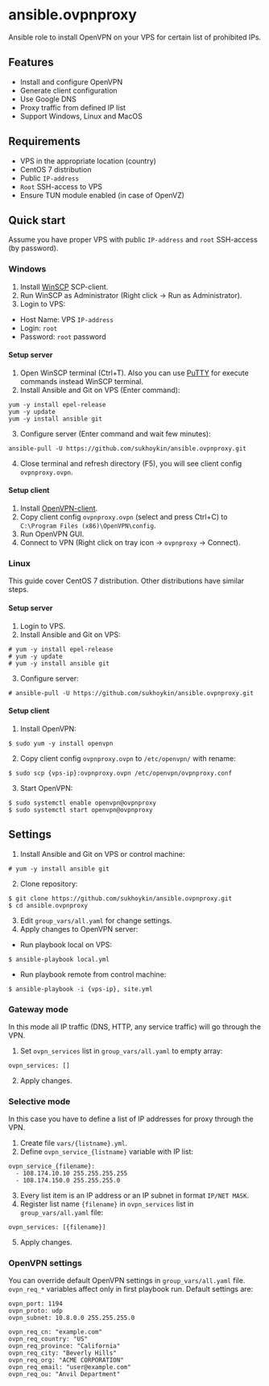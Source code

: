 # ansible.ovpnproxy
Ansible role to install OpenVPN on your VPS for certain list of prohibited IPs.

## Features
* Install and configure OpenVPN
* Generate client configuration
* Use Google DNS
* Proxy traffic from defined IP list
* Support Windows, Linux and MacOS

## Requirements
* VPS in the appropriate location (country)
* CentOS 7 distribution
* Public `IP-address`
* `Root` SSH-access to VPS
* Ensure TUN module enabled (in case of OpenVZ)

## Quick start
Assume you have proper VPS with public `IP-address` and `root` SSH-access (by password).

### Windows
1. Install [WinSCP](https://winscp.net/eng/download.php) SCP-client.
2. Run WinSCP as Administrator (Right click -> Run as Administrator).
3. Login to VPS:
* Host Name: VPS `IP-address`
* Login: `root`
* Password: `root` password

#### Setup server
1. Open WinSCP terminal (Ctrl+T). Also you can use [PuTTY](https://www.putty.org/) for execute commands instead WinSCP terminal.
2. Install Ansible and Git on VPS (Enter command):
```
yum -y install epel-release
yum -y update
yum -y install ansible git
```
3. Configure server (Enter command and wait few minutes):
```
ansible-pull -U https://github.com/sukhoykin/ansible.ovpnproxy.git
```
4. Close terminal and refresh directory (F5), you will see client config `ovpnproxy.ovpn`.

#### Setup client
1. Install [OpenVPN-client](https://openvpn.net/index.php/open-source/downloads.html).
2. Copy client config `ovpnproxy.ovpn` (select and press Ctrl+C) to `C:\Program Files (x86)\OpenVPN\config`.
3. Run OpenVPN GUI.
4. Connect to VPN (Right click on tray icon -> `ovpnproxy` -> Connect).

### Linux
This guide cover CentOS 7 distribution. Other distributions have similar steps.
#### Setup server
1. Login to VPS.
2. Install Ansible and Git on VPS:
```
# yum -y install epel-release
# yum -y update
# yum -y install ansible git
```
3. Configure server:
```
# ansible-pull -U https://github.com/sukhoykin/ansible.ovpnproxy.git
```

#### Setup client
1. Install OpenVPN:
```
$ sudo yum -y install openvpn
```
2. Copy client config `ovpnproxy.ovpn` to `/etc/openvpn/` with rename:
```
$ sudo scp {vps-ip}:ovpnproxy.ovpn /etc/openvpn/ovpnproxy.conf
```
3. Start OpenVPN:
```
$ sudo systemctl enable openvpn@ovpnproxy
$ sudo systemctl start openvpn@ovpnproxy
```

## Settings
1. Install Ansible and Git on VPS or control machine:
```
# yum -y install ansible git
```
2. Clone repository:
```
$ git clone https://github.com/sukhoykin/ansible.ovpnproxy.git
$ cd ansible.ovpnproxy
```
3. Edit `group_vars/all.yaml` for change settings.
4. Apply changes to OpenVPN server:
* Run playbook local on VPS:
```
$ ansible-playbook local.yml
```
* Run playbook remote from control machine:
```
$ ansible-playbook -i {vps-ip}, site.yml
```

### Gateway mode
In this mode all IP traffic (DNS, HTTP, any service traffic) will go through the VPN.
1. Set `ovpn_services` list in `group_vars/all.yaml` to empty array:
```
ovpn_services: []
````
2. Apply changes.

### Selective mode
In this case you have to define a list of IP addresses for proxy through the VPN.
1. Create file `vars/{listname}.yml`.
2. Define `ovpn_service_{listname}` variable with IP list:
```
ovpn_service_{filename}:
  - 108.174.10.10 255.255.255.255
  - 108.174.150.0 255.255.255.0
```
3. Every list item is an IP address or an IP subnet in format `IP/NET MASK`.
4. Register list name `{filename}` in `ovpn_services` list in `group_vars/all.yaml` file:
```
ovpn_services: [{filename}]
```
5. Apply changes.

### OpenVPN settings
You can override default OpenVPN settings in `group_vars/all.yaml` file. `ovpn_req_*` variables affect only in first playbook run. Default settings are:
```
ovpn_port: 1194
ovpn_proto: udp
ovpn_subnet: 10.8.0.0 255.255.255.0

ovpn_req_cn: "example.com"
ovpn_req_country: "US"
ovpn_req_province: "California"
ovpn_req_city: "Beverly Hills"
ovpn_req_org: "ACME CORPORATION"
ovpn_req_email: "user@example.com"
ovpn_req_ou: "Anvil Department"
```
